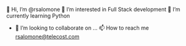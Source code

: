 👋 Hi, I’m @rsalomone
👀 I’m interested in Full Stack development 
🌱 I’m currently learning Python
- 💞️ I’m looking to collaborate on ...
📫 How to reach me rsalomone@telecost.com

<!---
rsalomone/rsalomone is a ✨ special ✨ repository because its `README.md` (this file) appears on your GitHub profile.
You can click the Preview link to take a look at your changes.
--->
